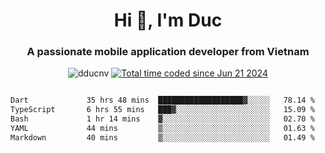 <h1 align="center">
  Hi 👋, I'm  Duc</h1>
<h3 align="center">A passionate mobile application developer from Vietnam</h3>  
  
<p align="center"> <img src="https://komarev.com/ghpvc/?username=dducnv&label=Profile%20views&color=0e75b6&style=flat" alt="dducnv" /> 
<a href="https://wakatime.com/@4d2a2cd9-1bcb-4dd1-84a4-dce128a35137"><img src="https://wakatime.com/badge/user/4d2a2cd9-1bcb-4dd1-84a4-dce128a35137.svg" alt="Total time coded since Jun 21 2024" /></a>
</p>  

<div style="width: 100vw; overflow-x: auto; flex:center">
  <!--START_SECTION:waka-->

```txt
Dart             35 hrs 48 mins  ███████████████████▓░░░░░   78.14 %
TypeScript       6 hrs 55 mins   ███▓░░░░░░░░░░░░░░░░░░░░░   15.09 %
Bash             1 hr 14 mins    ▓░░░░░░░░░░░░░░░░░░░░░░░░   02.70 %
YAML             44 mins         ▒░░░░░░░░░░░░░░░░░░░░░░░░   01.63 %
Markdown         40 mins         ▒░░░░░░░░░░░░░░░░░░░░░░░░   01.49 %
```

<!--END_SECTION:waka-->
</div>




  
